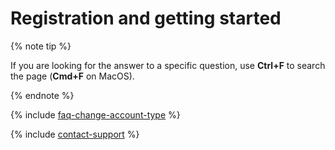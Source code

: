 # Registration and getting started

{% note tip %}

If you are looking for the answer to a specific question, use **Ctrl+F** to search the page (**Cmd+F** on MacOS).

{% endnote %}

{% include [faq-change-account-type](../_includes/faq/register-and-start/change-account-type.md) %}

{% include [contact-support](../_includes/contact-support.md) %}